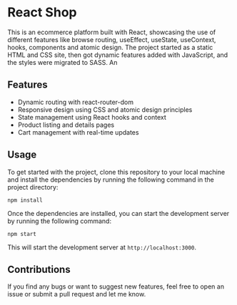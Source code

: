 # React Shop

This is an ecommerce platform built with React, showcasing the use of different features like browse routing, useEffect, useState, useContext, hooks, components and atomic design. The project started as a static HTML and CSS site, then got dynamic features added with JavaScript, and the styles were migrated to SASS. An

## Features

- Dynamic routing with react-router-dom
- Responsive design using CSS and atomic design principles
- State management using React hooks and context
- Product listing and details pages
- Cart management with real-time updates

## Usage

To get started with the project, clone this repository to your local machine and install the dependencies by running the following command in the project directory:

    npm install
    

Once the dependencies are installed, you can start the development server by running the following command:

    npm start
    

This will start the development server at `http://localhost:3000`.

## Contributions

If you find any bugs or want to suggest new features, feel free to open an issue or submit a pull request and let me know.

